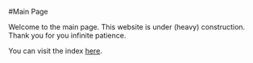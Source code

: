 #Main Page

Welcome to the main page. This website is under (heavy) construction. Thank you for you infinite patience.

You can visit the index [here](https://rcoombs1776.github.io/index).
